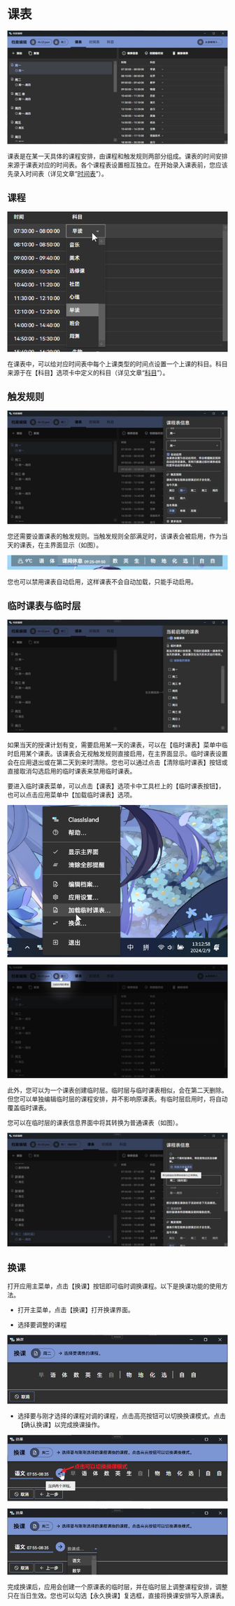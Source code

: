 ﻿# 课表

![1690342618455](image/ClassPlan/1690342618455.png)

课表是在某一天具体的课程安排，由课程和触发规则两部分组成。课表的时间安排来源于课表对应的时间表。各个课程表设置相互独立。在开始录入课表前，您应该先录入时间表（详见文章“[时间表](time-layout.md)”）。

## 课程

![1690343130854](image/ClassPlan/1690343130854.png)

在课表中，可以给对应时间表中每个上课类型的时间点设置一个上课的科目。科目来源于在【科目】选项卡中定义的科目（详见文章“[科目](subject.md)”）。

## 触发规则

![1690342708477](image/ClassPlan/1690342708477.png)

您还需要设置课表的触发规则。当触发规则全部满足时，该课表会被启用，作为当天的课表，在主界面显示（如图）。

![1690342949494](image/ClassPlan/1690342949494.png)

您也可以禁用课表自动启用，这样课表不会自动加载，只能手动启用。

## 临时课表与临时层

![1690343176833](image/ClassPlan/1690343176833.png)

如果当天的授课计划有变，需要启用某一天的课表，可以在【临时课表】菜单中临时启用某个课表。该课表会无视触发规则直接启用，在主界面显示。临时课表设置会在应用退出或在第二天到来时清除。您也可以通过点击【清除临时课表】按钮或直接取消勾选启用的临时课表来禁用临时课表。

要进入临时课表菜单，可以点击【课表】选项卡中工具栏上的【临时课表按钮】，也可以点击应用菜单中【加载临时课表】选项。

![1690343249191](image/ClassPlan/1690343249191.png)

![1690343286378](image/ClassPlan/1690343286378.png)

此外，您可以为一个课表创建临时层。临时层与临时课表相似，会在第二天删除。但您可以单独编辑临时层的课程安排，并不影响原课表。有临时层启用时，将自动覆盖临时课表。

您可以在临时层的课表信息界面中将其转换为普通课表（如图）。

![1707455109839](image/ClassPlan/1707455109839.png)

## 换课

打开应用主菜单，点击【换课】按钮即可临时调换课程。以下是换课功能的使用方法。

- 打开主菜单，点击【换课】打开换课界面。

- 选择要调整的课程

![1707454652947](image/ClassPlan/1707454652947.png)

- 选择要与刚才选择的课程对调的课程，点击高亮按钮可以切换换课模式。点击【确认换课】以完成换课操作。

![1707454940548](image/ClassPlan/1707454940548.png)

![1707454793087](image/ClassPlan/1707454793087.png)

完成换课后，应用会创建一个原课表的临时层，并在临时层上调整课程安排，调整只在当日生效。您也可以勾选【永久换课】复选框，直接将换课安排写入原课表。

